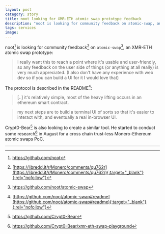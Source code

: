 ```yaml
---
layout: post
category: story
title: noot looking for XMR-ETH atomic swap prototype feedback
description: "noot is looking for community feedback on atomic-swap, an XMR-ETH atomic swap prototype."
tags: services
image: 
---
```


noot[^1] is looking for community feedback[^2] on `atomic-swap`[^3], an XMR-ETH atomic swap prototype:

> I really want this to reach a point where it's usable and user-friendly, so any feedback on the user side of things (or anything at all really) is very much appreciated. (I also don't have any experience with web dev so if you can build a UI for it I would love that)

The protocol is described in the README[^4]:

> [..] it's relatively simple, most of the heavy lifting occurs in an ethereum smart contract. 

> my next steps are to build a terminal UI of sorts so that it's easier to interact with, and eventually a real in-browser UI.

Crypt0-Bear[^5] is also looking to create a similar tool. He started to conduct some research[^6] in August for a cross chain trust-less Monero-Ethereum atomic swaps PoC.

---

[^1]: https://github.com/noot
[^2]: [https://libredd.it/r/Monero/comments/qu762r](https://libredd.it/r/Monero/comments/qu762r){:target="_blank"}{:rel="nofollow"}
[^3]: https://github.com/noot/atomic-swap
[^4]: [https://github.com/noot/atomic-swap#readme](https://github.com/noot/atomic-swap#readme){:target="_blank"}{:rel="nofollow"}
[^5]: https://github.com/Crypt0-Bear
[^6]: https://github.com/Crypt0-Bear/xmr-eth-swap-playground
